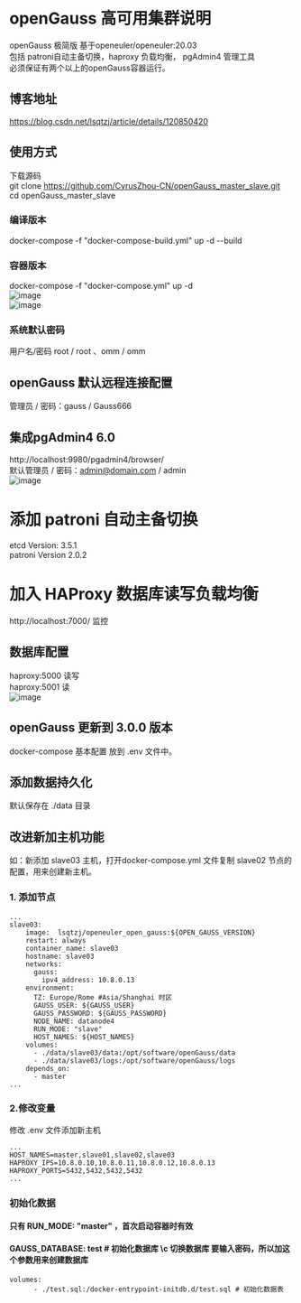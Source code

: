 # openGauss 高可用集群说明
openGauss 极简版 基于openeuler/openeuler:20.03</br>
包括 patroni自动主备切换，haproxy 负载均衡， pgAdmin4 管理工具</br>
必须保证有两个以上的openGauss容器运行。
## 博客地址
https://blog.csdn.net/lsqtzj/article/details/120850420
## 使用方式
下载源码</br>
git clone https://github.com/CyrusZhou-CN/openGauss_master_slave.git</br>
cd openGauss_master_slave</br>
### 编译版本
docker-compose -f "docker-compose-build.yml" up -d --build</br>
### 容器版本 
docker-compose -f "docker-compose.yml" up -d</br>
![image](https://user-images.githubusercontent.com/4635861/137876048-c1fd20b2-257c-40ef-8974-6b04653bf90d.png)</br>
![image](https://user-images.githubusercontent.com/4635861/137875839-794355b6-81ea-4d57-96a3-ab4600dd11e1.png)
### 系统默认密码
用户名/密码 root / root 、omm / omm
## openGauss 默认远程连接配置
管理员 / 密码：gauss / Gauss666</br>
## 集成pgAdmin4 6.0
http://localhost:9980/pgadmin4/browser/</br>
默认管理员 / 密码：admin@domain.com / admin</br>
![image](https://user-images.githubusercontent.com/4635861/137875941-3ad483a5-e8c8-401b-be26-fea4d90670db.png)
# 添加 patroni 自动主备切换
etcd Version: 3.5.1</br>
patroni Version 2.0.2
# 加入 HAProxy 数据库读写负载均衡
http://localhost:7000/ 监控
## 数据库配置
haproxy:5000   读写</br>
haproxy:5001   读</br>
![image](https://user-images.githubusercontent.com/4635861/139657547-abb4cf92-2c86-4920-9fd8-4a029a5534fd.png) 
## openGauss 更新到 3.0.0 版本
docker-compose 基本配置 放到 .env 文件中。
## 添加数据持久化
默认保存在 ./data 目录
## 改进新加主机功能
如：新添加 slave03 主机，打开docker-compose.yml 文件复制 slave02 节点的配置，用来创建新主机。
### 1. 添加节点
```
...
slave03:
    image:  lsqtzj/openeuler_open_gauss:${OPEN_GAUSS_VERSION}
    restart: always
    container_name: slave03
    hostname: slave03
    networks:
      gauss:
        ipv4_address: 10.8.0.13
    environment:
      TZ: Europe/Rome #Asia/Shanghai 时区
      GAUSS_USER: ${GAUSS_USER}
      GAUSS_PASSWORD: ${GAUSS_PASSWORD}
      NODE_NAME: datanode4
      RUN_MODE: "slave"
      HOST_NAMES: ${HOST_NAMES}
    volumes:
      - ./data/slave03/data:/opt/software/openGauss/data      
      - ./data/slave03/logs:/opt/software/openGauss/logs
    depends_on:
      - master
...
```  
### 2.修改变量
修改 .env 文件添加新主机
```
...
HOST_NAMES=master,slave01,slave02,slave03
HAPROXY_IPS=10.8.0.10,10.8.0.11,10.8.0.12,10.8.0.13
HAPROXY_PORTS=5432,5432,5432,5432
...
```
### 初始化数据
#### 只有 RUN_MODE: "master" ，首次启动容器时有效
#### GAUSS_DATABASE: test # 初始化数据库 \c 切换数据库 要输入密码，所以加这个参数用来创建数据库
```
volumes:
      - ./test.sql:/docker-entrypoint-initdb.d/test.sql # 初始化数据表
```